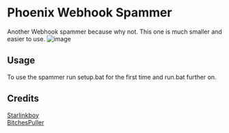 # Phoenix Webhook Spammer
Another Webhook spammer because why not. This one is much smaller and easier to use. 
![image](https://user-images.githubusercontent.com/89333014/204130910-72cb7e60-48d6-464e-9010-c93f1b5fc7db.png)

## Usage
To use the spammer run setup.bat for the first time and run.bat further on.



## Credits
[Starlinkboy](https://github.com/Starlinkboy)<br>
[BitchesPuller](https://github.com/bitchespuller)
